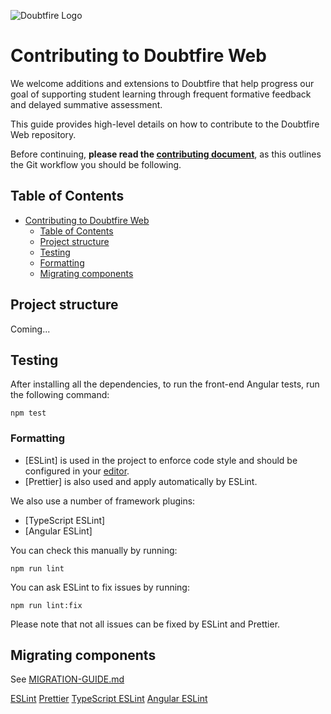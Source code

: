 ![Doubtfire Logo](src/assets/icons/android-chrome-192x192.png)

# Contributing to Doubtfire Web

We welcome additions and extensions to Doubtfire that help progress our goal of supporting student learning through frequent formative feedback and delayed summative assessment.

This guide provides high-level details on how to contribute to the Doubtfire Web repository.

Before continuing, **please read the [contributing document](https://github.com/doubtfire-lms/doubtfire-deploy/blob/development/CONTRIBUTING.md)**, as this outlines the Git workflow you should be following.

## Table of Contents

- [Contributing to Doubtfire Web](#contributing-to-doubtfire-web)
  - [Table of Contents](#table-of-contents)
  - [Project structure](#project-structure)
  - [Testing](#testing)
  - [Formatting](#formatting)
  - [Migrating components](#migrating-components)

## Project structure

Coming...

## Testing

After installing all the dependencies, to run the front-end Angular tests, run the following command:

```shell
npm test
```

### Formatting

- [ESLint] is used in the project to enforce code style and should be
  configured in your [editor](https://eslint.org/docs/user-guide/integrations).
- [Prettier] is also used and apply automatically by ESLint.

We also use a number of framework plugins:

- [TypeScript ESLint]
- [Angular ESLint]

You can check this manually by running:

```shell
npm run lint
```

You can ask ESLint to fix issues by running:

```shell
npm run lint:fix
```

Please note that not all issues can be fixed by ESLint and Prettier.

## Migrating components

See [MIGRATION-GUIDE.md](MIGRATION-GUIDE.md)

[ESLint](https://eslint.org/)
[Prettier](https://prettier.io/)
[TypeScript ESLint](https://github.com/typescript-eslint/typescript-eslint)
[Angular ESLint](https://github.com/angular-eslint/angular-eslint)

